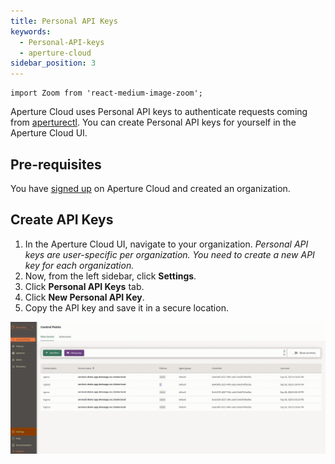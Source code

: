 ```yaml
---
title: Personal API Keys
keywords:
  - Personal-API-keys
  - aperture-cloud
sidebar_position: 3
---
```


```mdx-code-block
import Zoom from 'react-medium-image-zoom';
```

Aperture Cloud uses Personal API keys to authenticate requests coming from
[aperturectl][configure aperturectl]. You can create Personal API keys for
yourself in the Aperture Cloud UI.

## Pre-requisites

You have [signed up][sign-up] on Aperture Cloud and created an organization.

## Create API Keys

1. In the Aperture Cloud UI, navigate to your organization. _Personal API keys
   are user-specific per organization. You need to create a new API key for each
   organization._
2. Now, from the left sidebar, click **Settings**.
3. Click **Personal API Keys** tab.
4. Click **New Personal API Key**.
5. Copy the API key and save it in a secure location.

![API Keys](./assets/personal-api-keys.gif "Creating Personal API Keys")

[configure aperturectl]: /get-started/installation/configure-cli.md
[sign-up]: /get-started/aperture-cloud/sign-up.md
